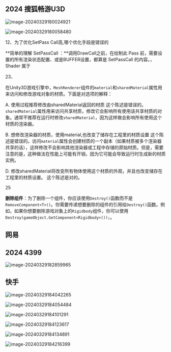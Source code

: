 ## 2024 搜狐畅游U3D

![image-20240329180024921](https://gitee.com/li-jiaqin-2022/pircture-all/raw/master/image-20240329180024921.png)

![image-20240329180058480](https://gitee.com/li-jiaqin-2022/pircture-all/raw/master/image-20240329180058480.png)

12、为了优化SetPass Call高,哪个优化手段是错误的

**简单的理解 SetPassCall ：**调用DrawCall之前，在绘制此 Pass 前，需要设置的所有渲染状态配置、或是BUFFER设置，都算是 SetPassCall 的内容。，Shader 属于

23、

在Unity3D游戏引擎中，`MeshRenderer`组件的`material`和`sharedMaterial`属性用来访问和修改游戏对象的材质。下面是对选项的解释：

A. 使用过程推荐修改由sharedMaterial返回的材质 这个陈述是错误的。`sharedMaterial`属性用来访问共享材质，修改它会影响所有使用该共享材质的对象。通常不推荐在运行时修改`sharedMaterial`，因为这样做会影响所有使用这个材质的渲染器。

B. 想修改渲染器的材质，使用material,也改变了储存在工程里的材质设置 这个陈述是错误的。访问`material`属性会创建材质的一个副本（如果材质被多个渲染器共享的话），这样修改不会影响其他渲染器或工程中存储的原始材质。但是，需要注意的是，这种做法在性能上可能有开销，因为它可能会导致运行时生成新的材质实例。

D. 修改sharedMaterial将改变所有物体使用这个材质的外观，并且也改变储存在工程里的材质设置。 这个陈述是对的。

25

**删除组件**：为了删除一个组件，你应该使用`Destroy()`函数而不是`RemoveComponent<T>()`。你需要传递想要删除的组件的引用给`Destroy()`函数。例如，如果你想要删除游戏对象上的`Rigidbody`组件，你可以使用`Destroy(gameObject.GetComponent<Rigidbody>());`。

## 网易

## 2024 4399

![image-20240329182859965](https://gitee.com/li-jiaqin-2022/pircture-all/raw/master/image-20240329182859965.png)

## 快手

![image-20240329184042265](https://gitee.com/li-jiaqin-2022/pircture-all/raw/master/image-20240329184042265.png)

![image-20240329184054484](https://gitee.com/li-jiaqin-2022/pircture-all/raw/master/image-20240329184054484.png)

![image-20240329184101291](https://gitee.com/li-jiaqin-2022/pircture-all/raw/master/image-20240329184101291.png)

![image-20240329184123617](https://gitee.com/li-jiaqin-2022/pircture-all/raw/master/image-20240329184123617.png)

![image-20240329184134891](https://gitee.com/li-jiaqin-2022/pircture-all/raw/master/image-20240329184134891.png)

![image-20240329184216399](https://gitee.com/li-jiaqin-2022/pircture-all/raw/master/image-20240329184216399.png)
